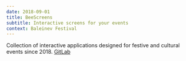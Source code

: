 ```yaml
---
date: 2018-09-01
title: BeeScreens
subtitle: Interactive screens for your events
context: Baleinev Festival
---
```


Collection of interactive applications designed for festive and cultural events since 2018. [GitLab](https://gitlab.com/beescreens)
